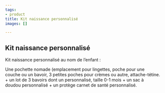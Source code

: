 ```yaml
---
tags:
- product
title: Kit naissance personnalisé
images: []

---
```

## Kit naissance personnalisé

Kit naissance personnalisé au nom de l’enfant : 

Une pochette nomade (emplacement pour lingettes, poche pour une couche ou un bavoir, 3 petites poches pour crèmes ou autre, attache-tétine. + un lot de 3 bavoirs dont un personnalisé, taille 0-1 mois + un sac à doudou personnalisé + un protège carnet de santé personnalisé.